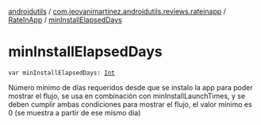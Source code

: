 [androidutils](../../index.md) / [com.jeovanimartinez.androidutils.reviews.rateinapp](../index.md) / [RateInApp](index.md) / [minInstallElapsedDays](./min-install-elapsed-days.md)

# minInstallElapsedDays

`var minInstallElapsedDays: `[`Int`](https://kotlinlang.org/api/latest/jvm/stdlib/kotlin/-int/index.html)

Número mínimo de días requeridos desde que se instalo la app para poder mostrar el flujo, se usa en combinación con minInstallLaunchTimes,
y se deben cumplir ambas condiciones para mostrar el flujo, el valor mínimo es 0 (se muestra a partir de ese mismo dia)

